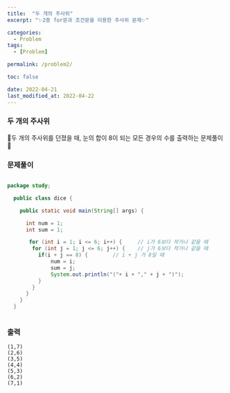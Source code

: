 ```yaml
---
title:  "두 개의 주사위"
excerpt: "✨2중 for문과 조건문을 이용한 주사위 문제✨"

categories:
  - Problem
tags:
  - [Problem]

permalink: /problem2/

toc: false

date: 2022-04-21
last_modified_at: 2022-04-22
---
```

### 두 개의 주사위

💫두 개의 주사위를 던졌을 때, 눈의 합이 8이 되는 모든 경우의 수를 출력하는 문제풀이💫

### 문제풀이

```java

package study;

  public class dice {

    public static void main(String[] args) {

      int num = 1;
      int sum = 1;

       for (int i = 1; i <= 6; i++) { 	  // i가 6보다 작거나 같을 때
        for (int j = 1; j <= 6; j++) {    // j가 6보다 작거나 같을 때
          if(i + j == 8) {	 	  // i + j 가 8일 때
              num = i;				
              sum = j;
              System.out.println("("+ i + "," + j + ")");
          }
        }  
      }
    }
  }
  
```


### 출력
```
(1,7)
(2,6)
(3,5)
(4,4)
(5,3)
(6,2)
(7,1)
```






